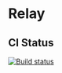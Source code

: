 # Relay

## CI Status

[![Build status](https://badge.buildkite.com/47fdc4d88997cda24fc0aaaf7f7297e1edd7ad7cc9c277f937.svg)](https://buildkite.com/operable/relay)

